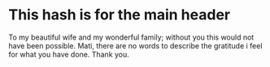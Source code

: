 # This hash is for the main header

  To my beautiful wife and my wonderful family; without you this
would not have been possible. Mati, there are no words to describe
           the gratitude i feel for what you have done. Thank you.
